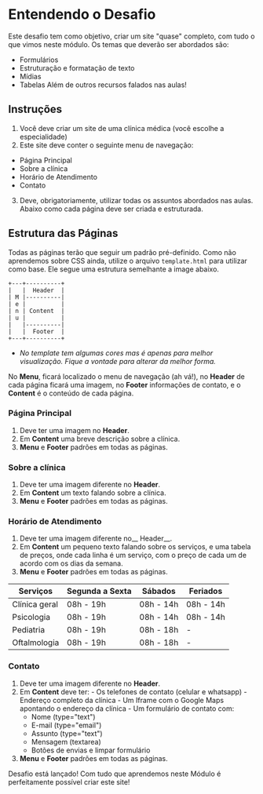 # Entendendo o Desafio
 
Este desafio tem como objetivo, criar um site "quase" completo, com tudo o que vimos neste módulo. Os temas que deverão ser abordados são:
  - Formulários
  - Estruturação e formatação de texto
  - Mídias
  - Tabelas
Além de outros recursos falados nas aulas!
 
## Instruções
1. Você deve criar um site de uma clínica médica (você escolhe a especialidade)
2. Este site deve conter o seguinte menu de navegação:
  - Página Principal
  - Sobre a clínica
  - Horário de Atendimento
  - Contato
3. Deve, obrigatoriamente, utilizar todas os assuntos abordados nas aulas.
Abaixo como cada página deve ser criada e estruturada.

## Estrutura das Páginas
Todas as páginas terão que seguir um padrão pré-definido. Como não aprendemos sobre CSS ainda, utilize o arquivo `template.html` para utilizar como base. Ele segue uma estrutura semelhante a image abaixo.
```
+---+----------+
|   |  Header  |
| M |----------|
| e |          |
| n | Content  |
| u |          |
|   |----------|
|   |  Footer  |
+---+----------+
```
* _No template tem algumas cores mas é apenas para melhor visualização. Fique a vontade para alterar da melhor forma._

No __Menu__, ficará localizado o menu de navegação (ah vá!), no __Header__ de cada página ficará uma imagem, no __Footer__ informações de contato, e o __Content__ é o conteúdo de cada página.

### Página Principal
  1. Deve ter uma imagem no __Header__.
  2. Em __Content__ uma breve descrição sobre a clínica.
  3. __Menu__ e __Footer__ padrões em todas as páginas.

### Sobre a clínica
  1. Deve ter uma imagem diferente no __Header__.
  2. Em __Content__ um texto falando sobre a clínica.
  3. __Menu__ e __Footer__ padrões em todas as páginas.

### Horário de Atendimento
  1. Deve ter uma imagem diferente no__ Header__.
  2. Em __Content__ um pequeno texto falando sobre os serviços, e uma tabela de preços, onde cada linha é um serviço, com o preço de cada um de acordo com os dias da semana.
  3. __Menu__ e __Footer__ padrões em todas as páginas.

| Serviços      | Segunda a Sexta | Sábados   | Feriados  |
|---------------|-----------------|-----------|-----------|
| Clínica geral | 08h - 19h       | 08h - 14h | 08h - 14h |
| Psicologia    | 08h - 19h       | 08h - 14h | 08h - 14h |
| Pediatria     | 08h - 19h       | 08h - 18h | -         |
| Oftalmologia  | 08h - 19h       | 08h - 18h | -         |
 
### Contato
  1. Deve ter uma imagem diferente no __Header__.
  2. Em __Content__ deve ter:
    - Os telefones de contato (celular e whatsapp)
    - Endereço completo da clínica
    - Um Iframe com o Google Maps apontando o endereço da clínica
    - Um formulário de contato com:
      + Nome (type="text")
      + E-mail (type="email")
      + Assunto (type="text")
      + Mensagem (textarea)
      + Botões de envias e limpar formulário
  3. __Menu__ e __Footer__ padrões em todas as páginas.

Desafio está lançado! Com tudo que aprendemos neste Módulo é perfeitamente possível criar este site!